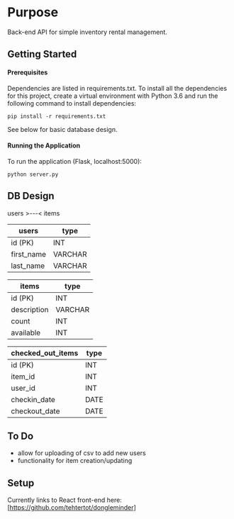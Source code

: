 # Purpose
Back-end API for simple inventory rental management. 

## Getting Started

#### Prerequisites
Dependencies are listed in requirements.txt. To install all the dependencies for this project, create a virtual environment with Python 3.6 and run the following command to install dependencies:
```
pip install -r requirements.txt
```

See below for basic database design.

#### Running the Application
To run the application (Flask, localhost:5000):
```
python server.py
```

## DB Design

users >---< items  

users | type    
--- | ---   
id (PK) | INT  
first_name | VARCHAR  
last_name | VARCHAR  

items | type   
--- | ---   
id (PK) | INT  
description | VARCHAR  
count | INT  
available | INT  

checked_out_items | type    
--- | ---   
id (PK) | INT  
item_id | INT  
user_id | INT  
checkin_date | DATE  
checkout_date | DATE  


## To Do
- allow for uploading of csv to add new users
- functionality for item creation/updating

## Setup
Currently links to React front-end here: [https://github.com/tehtertot/dongleminder]